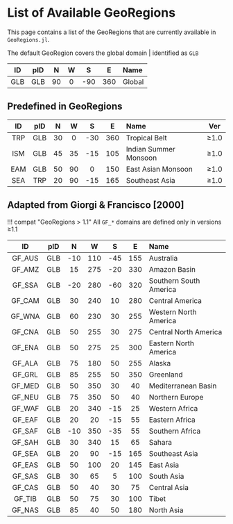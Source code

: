 # List of Available GeoRegions

This page contains a list of the GeoRegions that are currently available in `GeoRegions.jl`.

The default GeoRegion covers the global domain |  identified as `GLB`

|  ID  |  pID  |  N  |  W  |  S  |  E  | Name |
| :--: | :---: | :-: | :-: | :-: | :-: | :--- |
| GLB  |  GLB  | 90  |  0  | -90 | 360 | Global |

## Predefined in GeoRegions

|  ID  |  pID  |  N  |  W  |  S  |  E  | Name | Ver |
| :--: | :---: | :-: | :-: | :-: | :-: | :--- | :-: |
| TRP  |  GLB  | 30  |  0  | -30 | 360 | Tropical Belt         | ≥1.0 |
| ISM  |  GLB  | 45  | 35  | -15 | 105 | Indian Summer Monsoon | ≥1.0 |
| EAM  |  GLB  | 50  | 90  |  0  | 150 | East Asian Monsoon    | ≥1.0 |
| SEA  |  TRP  | 20  | 90  | -15 | 165 | Southeast Asia        | ≥1.0 |

## Adapted from Giorgi & Francisco [2000]

!!! compat "GeoRegions > 1.1"
    All `GF_*` domains are defined only in versions ≥1.1

|   ID   |  pID  |  N  |  W  |  S  |  E  | Name |
|  :--:  | :---: | :-: | :-: | :-: | :-: | :--- |
| GF_AUS |  GLB  | -10 | 110 | -45 | 155 | Australia              |
| GF_AMZ |  GLB  | 15  | 275 | -20 | 330 | Amazon Basin           |
| GF_SSA |  GLB  | -20 | 280 | -60 | 320 | Southern South America |
| GF_CAM |  GLB  | 30  | 240 | 10  | 280 | Central America        |
| GF_WNA |  GLB  | 60  | 230 | 30  | 255 | Western North America  |
| GF_CNA |  GLB  | 50  | 255 | 30  | 275 | Central North America  |
| GF_ENA |  GLB  | 50  | 275 | 25  | 300 | Eastern North America  |
| GF_ALA |  GLB  | 75  | 180 | 50  | 255 | Alaska                 |
| GF_GRL |  GLB  | 85  | 255 | 50  | 350 | Greenland              |
| GF_MED |  GLB  | 50  | 350 | 30  | 40  | Mediterranean Basin    |
| GF_NEU |  GLB  | 75  | 350 | 50  | 40  | Northern Europe        |
| GF_WAF |  GLB  | 20  | 340 | -15 | 25  | Western Africa         |
| GF_EAF |  GLB  | 20  | 20  | -15 | 55  | Eastern Africa         |
| GF_SAF |  GLB  | -10 | 350 | -35 | 55  | Southern Africa        |
| GF_SAH |  GLB  | 30  | 340 | 15  | 65  | Sahara                 |
| GF_SEA |  GLB  | 20  | 90  | -15 | 165 | Southeast Asia         |
| GF_EAS |  GLB  | 50  | 100 | 20  | 145 | East Asia              |
| GF_SAS |  GLB  | 30  | 65  |  5  | 100 | South Asia             |
| GF_CAS |  GLB  | 50  | 40  | 30  | 75  | Central Asia           |
| GF_TIB |  GLB  | 50  | 75  | 30  | 100 | Tibet                  |
| GF_NAS |  GLB  | 85  | 40  | 50  | 180 | North Asia             |
